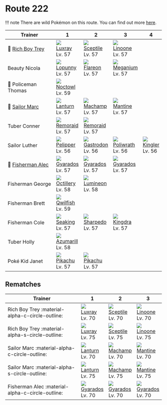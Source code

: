 # Route 222

!!! note
    There are wild Pokémon on this route. You can find out more [here](../../wild_pokemon/route_222/).


Trainer                               | 1                                 | 2                                 | 3                                 | 4
---                                   | ---                               | ---                               | ---                               | ---
:repeat: [Rich Boy Trey](#rematches)  | ![][405]<br>[Luxray]<br>Lv. 57    | ![][254]<br>[Sceptile]<br>Lv. 57  | ![][264]<br>[Linoone]<br>Lv. 57   | &nbsp;
Beauty Nicola                         | ![][428]<br>[Lopunny]<br>Lv. 57   | ![][136]<br>[Flareon]<br>Lv. 57   | ![][154]<br>[Meganium]<br>Lv. 57  | &nbsp;
:crescent_moon: Policeman Thomas      | ![][164]<br>[Noctowl]<br>Lv. 59   | &nbsp;                            | &nbsp;                            | &nbsp;
:repeat: [Sailor Marc](#rematches)    | ![][171]<br>[Lanturn]<br>Lv. 57   | ![][068]<br>[Machamp]<br>Lv. 57   | ![][226]<br>[Mantine]<br>Lv. 57   | &nbsp;
Tuber Conner                          | ![][223]<br>[Remoraid]<br>Lv. 57  | ![][223]<br>[Remoraid]<br>Lv. 57  | &nbsp;                            | &nbsp;
Sailor Luther                         | ![][279]<br>[Pelipper]<br>Lv. 56  | ![][423]<br>[Gastrodon]<br>Lv. 56 | ![][062]<br>[Poliwrath]<br>Lv. 56 | ![][099]<br>[Kingler]<br>Lv. 56
:repeat: [Fisherman Alec](#rematches) | ![][130]<br>[Gyarados]<br>Lv. 57  | ![][130]<br>[Gyarados]<br>Lv. 57  | ![][130]<br>[Gyarados]<br>Lv. 57  | &nbsp;
Fisherman George                      | ![][224]<br>[Octillery]<br>Lv. 58 | ![][457]<br>[Lumineon]<br>Lv. 58  | &nbsp;                            | &nbsp;
Fisherman Brett                       | ![][211]<br>[Qwilfish]<br>Lv. 59  | &nbsp;                            | &nbsp;                            | &nbsp;
Fisherman Cole                        | ![][119]<br>[Seaking]<br>Lv. 57   | ![][319]<br>[Sharpedo]<br>Lv. 57  | ![][230]<br>[Kingdra]<br>Lv. 57   | &nbsp;
Tuber Holly                           | ![][184]<br>[Azumarill]<br>Lv. 58 | &nbsp;                            | &nbsp;                            | &nbsp;
Poké Kid Janet                        | ![][025]<br>[Pikachu]<br>Lv. 57   | ![][025]<br>[Pikachu]<br>Lv. 57   | &nbsp;                            | &nbsp;

## Rematches

Trainer                                          | 1                                | 2                                | 3
---                                              | ---                              | ---                              | ---
Rich Boy Trey :material-alpha-c-circle-outline:  | ![][405]<br>[Luxray]<br>Lv. 70   | ![][254]<br>[Sceptile]<br>Lv. 70 | ![][264]<br>[Linoone]<br>Lv. 70
Rich Boy Trey :material-alpha-s-circle-outline:  | ![][405]<br>[Luxray]<br>Lv. 75   | ![][254]<br>[Sceptile]<br>Lv. 75 | ![][264]<br>[Linoone]<br>Lv. 75
Sailor Marc :material-alpha-c-circle-outline:    | ![][171]<br>[Lanturn]<br>Lv. 70  | ![][068]<br>[Machamp]<br>Lv. 70  | ![][226]<br>[Mantine]<br>Lv. 70
Sailor Marc :material-alpha-s-circle-outline:    | ![][171]<br>[Lanturn]<br>Lv. 75  | ![][068]<br>[Machamp]<br>Lv. 75  | ![][226]<br>[Mantine]<br>Lv. 75
Fisherman Alec :material-alpha-c-circle-outline: | ![][130]<br>[Gyarados]<br>Lv. 70 | ![][130]<br>[Gyarados]<br>Lv. 70 | ![][130]<br>[Gyarados]<br>Lv. 70

[Pikachu]: ../../pokemons/025/
[Poliwrath]: ../../pokemons/062/
[Machamp]: ../../pokemons/068/
[Kingler]: ../../pokemons/099/
[Seaking]: ../../pokemons/119/
[Gyarados]: ../../pokemons/130/
[Flareon]: ../../pokemons/136/
[Meganium]: ../../pokemons/154/
[Noctowl]: ../../pokemons/164/
[Lanturn]: ../../pokemons/171/
[Azumarill]: ../../pokemons/184/
[Qwilfish]: ../../pokemons/211/
[Remoraid]: ../../pokemons/223/
[Octillery]: ../../pokemons/224/
[Mantine]: ../../pokemons/226/
[Kingdra]: ../../pokemons/230/
[Sceptile]: ../../pokemons/254/
[Linoone]: ../../pokemons/264/
[Pelipper]: ../../pokemons/279/
[Sharpedo]: ../../pokemons/319/
[Luxray]: ../../pokemons/405/
[Gastrodon]: ../../pokemons/423/
[Lopunny]: ../../pokemons/428/
[Lumineon]: ../../pokemons/457/
[025]: ../img/pokemon/025.png
[062]: ../img/pokemon/062.png
[068]: ../img/pokemon/068.png
[099]: ../img/pokemon/099.png
[119]: ../img/pokemon/119.png
[130]: ../img/pokemon/130.png
[136]: ../img/pokemon/136.png
[154]: ../img/pokemon/154.png
[164]: ../img/pokemon/164.png
[171]: ../img/pokemon/171.png
[184]: ../img/pokemon/184.png
[211]: ../img/pokemon/211.png
[223]: ../img/pokemon/223.png
[224]: ../img/pokemon/224.png
[226]: ../img/pokemon/226.png
[230]: ../img/pokemon/230.png
[254]: ../img/pokemon/254.png
[264]: ../img/pokemon/264.png
[279]: ../img/pokemon/279.png
[319]: ../img/pokemon/319.png
[405]: ../img/pokemon/405.png
[423]: ../img/pokemon/423.png
[428]: ../img/pokemon/428.png
[457]: ../img/pokemon/457.png

